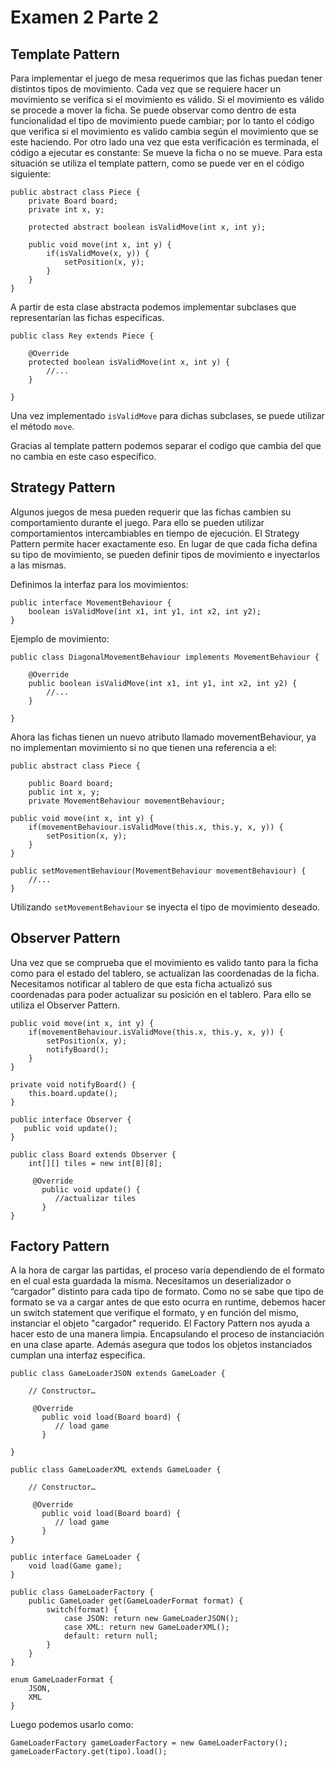 # Examen 2 Parte 2
## Template Pattern
Para implementar el juego de mesa requerimos que las fichas puedan tener distintos tipos de movimiento. Cada vez que se requiere hacer un movimiento se verifica si el movimiento es válido. Si el movimiento es válido se procede a mover la ficha. Se puede observar como dentro de esta funcionalidad el tipo de movimiento puede cambiar; por lo tanto el código que verifica si el movimiento es valido cambia según el movimiento que se este haciendo. Por otro lado una vez que esta verificación es terminada, el código a ejecutar es constante: Se mueve la ficha o no se mueve. Para esta situación se utiliza el template pattern, como se puede ver en el código siguiente:
```
public abstract class Piece {
	private Board board;
	private int x, y;

	protected abstract boolean isValidMove(int x, int y);

	public void move(int x, int y) {
		if(isValidMove(x, y)) {
			setPosition(x, y);
		}
	}
}
```
A partir de esta clase abstracta podemos implementar subclases que representarían las fichas especificas. 

```
public class Rey extends Piece {

	@Override
	protected boolean isValidMove(int x, int y) {
		//...
	}

} 
```
Una vez implementado `isValidMove` para dichas subclases, se puede utilizar el método `move`.

Gracias al template pattern podemos separar el codigo que cambia del que no cambia en este caso específico.


## Strategy Pattern 
Algunos juegos de mesa pueden requerir que las fichas cambien su comportamiento durante el juego. Para ello se pueden utilizar comportamientos intercambiables en tiempo de ejecución. El Strategy Pattern permite hacer exactamente eso. En lugar de que cada ficha defina su tipo de movimiento, se pueden definir tipos de movimiento e inyectarlos a las mismas.

Definimos la interfaz para los movimientos:
```
public interface MovementBehaviour {
	boolean isValidMove(int x1, int y1, int x2, int y2);
}
```
Ejemplo de movimiento:
```
public class DiagonalMovementBehaviour implements MovementBehaviour {

	@Override
	public boolean isValidMove(int x1, int y1, int x2, int y2) {
		//...
	}
	
}
```
 Ahora las fichas tienen un nuevo atributo llamado movementBehaviour, ya no implementan movimiento si no que tienen una referencia a el:
```
public abstract class Piece {

	public Board board;
	public int x, y;
	private MovementBehaviour movementBehaviour;
	
public void move(int x, int y) {
	if(movementBehaviour.isValidMove(this.x, this.y, x, y)) {
		setPosition(x, y);
	}
} 

public setMovementBehaviour(MovementBehaviour movementBehaviour) {
	//...
}
```

Utilizando `setMovementBehaviour` se inyecta el tipo de movimiento deseado.



## Observer Pattern 
Una vez que se comprueba que el movimiento es valido tanto para la ficha como para el estado del tablero, se actualizan las coordenadas de la ficha. Necesitamos notificar al tablero de que esta ficha actualizó sus coordenadas para poder actualizar su posición en el tablero. Para ello se utiliza el Observer Pattern.
```
public void move(int x, int y) {
	if(movementBehaviour.isValidMove(this.x, this.y, x, y)) {
		setPosition(x, y);
		notifyBoard();
	}
}
```
```
private void notifyBoard() {
	this.board.update();
}
```
```
public interface Observer {
   public void update();
}
```
```
public class Board extends Observer {
	int[][] tiles = new int[8][8];
	
	 @Override
	   public void update() {
	      //actualizar tiles
	   }
}
```
## Factory Pattern
A la hora de cargar las partidas, el proceso varia dependiendo de el formato en el cual esta guardada la misma. Necesitamos un deserializador o “cargador” distinto para cada tipo de formato. Como no se sabe que tipo de formato se va a cargar antes de que esto ocurra en runtime, debemos hacer un switch statement que verifique el formato, y en función del mismo, instanciar el objeto "cargador" requerido. El Factory Pattern nos ayuda a hacer esto de una manera limpia. Encapsulando el proceso de instanciación en una clase aparte. Además asegura que todos los objetos instanciados cumplan una interfaz especifica.

```
public class GameLoaderJSON extends GameLoader {
	
	// Constructor…
	
	 @Override
	   public void load(Board board) {
	      // load game
	   }
	
}
```
```
public class GameLoaderXML extends GameLoader {
	
	// Constructor…
	
	 @Override
	   public void load(Board board) {
	      // load game 
	   }
}
```
```
public interface GameLoader {
	void load(Game game);
}
```
```
public class GameLoaderFactory {
	public GameLoader get(GameLoaderFormat format) {
		switch(format) {
			case JSON: return new GameLoaderJSON();
			case XML: return new GameLoaderXML();
			default: return null;
		}
	}
}
```
```
enum GameLoaderFormat {
	JSON,
	XML
} 
```
Luego podemos usarlo como:
```
GameLoaderFactory gameLoaderFactory = new GameLoaderFactory();
gameLoaderFactory.get(tipo).load();
```

